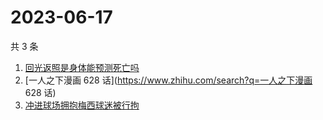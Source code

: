 # 2023-06-17

共 3 条

<!-- BEGIN -->
<!-- 最后更新时间 Sat Jun 17 2023 00:14:00 GMT+0800 (China Standard Time) -->

1. [回光返照是身体能预测死亡吗](https://www.zhihu.com/search?q=回光返照是身体能预测死亡吗)
1. [一人之下漫画 628 话](https://www.zhihu.com/search?q=一人之下漫画 628 话)
1. [冲进球场拥抱梅西球迷被行拘](https://www.zhihu.com/search?q=冲进球场拥抱梅西球迷被行拘)

<!-- END -->
